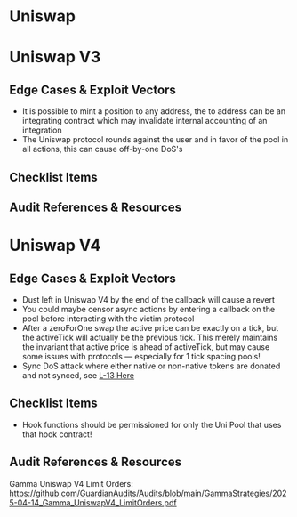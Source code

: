 # Uniswap

# Uniswap V3

## Edge Cases & Exploit Vectors

- It is possible to mint a position to any address, the to address can be an integrating contract which may invalidate internal accounting of an integration
- The Uniswap protocol rounds against the user and in favor of the pool in all actions, this can cause off-by-one DoS's


## Checklist Items



## Audit References & Resources


# Uniswap V4

## Edge Cases & Exploit Vectors

- Dust left in Uniswap V4 by the end of the callback will cause a revert
- You could maybe censor async actions by entering a callback on the pool before interacting with the victim protocol
- After a zeroForOne swap the active price can be exactly on a tick, but the activeTick will actually be the previous tick. This merely maintains the invariant that active price is ahead of activeTick, but may cause some issues with protocols — especially for 1 tick spacing pools!
- Sync DoS attack where either native or non-native tokens are donated and not synced, see [L-13 Here](https://github.com/GuardianAudits/Audits/blob/main/GammaStrategies/2025-04-14_Gamma_UniswapV4_LimitOrders.pdf)

## Checklist Items

- Hook functions should be permissioned for only the Uni Pool that uses that hook contract!




## Audit References & Resources

Gamma Uniswap V4 Limit Orders: https://github.com/GuardianAudits/Audits/blob/main/GammaStrategies/2025-04-14_Gamma_UniswapV4_LimitOrders.pdf










